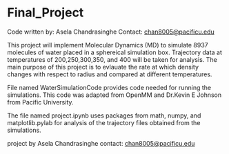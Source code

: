 # Final_Project
Code written by: Asela Chandrasinghe
Contact: chan8005@pacificu.edu

This project will implement Molecular Dynamics (MD) to simulate 8937 molecules of water placed in a sphereical simulation box. Trajectory data at temperatures of 200,250,300,350, and 400  will be taken for analysis. The main purpose of this project is to evlauate the rate at which density changes with respect to radius and compared at different temperatures. 

File named WaterSimulationCode provides code needed for running the simulations. This code was adapted from OpenMM and Dr.Kevin E Johnson from Pacific University. 

The file named project.ipynb uses packages from math, numpy, and matplotlib.pylab for analysis of the trajectory files obtained from the simulations. 


project by Asela Chandrasinghe
contact: chan8005@pacificu.edu

